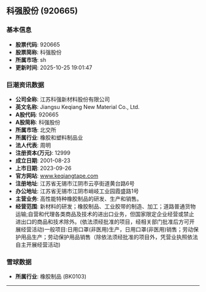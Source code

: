 ## 科强股份 (920665)

### 基本信息

- **股票代码**: 920665
- **股票简称**: 科强股份
- **所属市场**: sh
- **更新时间**: 2025-10-25 19:01:47

### 巨潮资讯数据

- **公司全称**: 江苏科强新材料股份有限公司
- **英文名称**: Jiangsu Keqiang New Material Co., Ltd.
- **A股代码**: 920665
- **A股简称**: 科强股份
- **所属市场**: 北交所
- **所属行业**: 橡胶和塑料制品业
- **法人代表**: 周明
- **注册资本(万元)**: 12999
- **成立日期**: 2001-08-23
- **上市日期**: 2023-09-26
- **官方网站**: www.keqiangtape.com
- **注册地址**: 江苏省无锡市江阴市云亭街道黄台路6号
- **办公地址**: 江苏省无锡市江阴市峭岐工业园霞盛路1号
- **主营业务**: 高性能特种橡胶制品的研发、生产和销售。
- **经营范围**: 新材料的研发；橡胶制品、工业胶带的制造、加工；道路普通货物运输;自营和代理各类商品及技术的进出口业务，但国家限定企业经营或禁止进出口的商品和技术除外。(依法须经批准的项目，经相关部门批准后方可开展经营活动)一般项目:日用口罩(非医用)生产，日用口罩(非医用)销售；劳动保护用品生产；劳动保护用品销售（除依法须经批准的项目外，凭营业执照依法自主开展经营活动)

### 雪球数据

- **所属行业**: 橡胶制品 (BK0103)

---